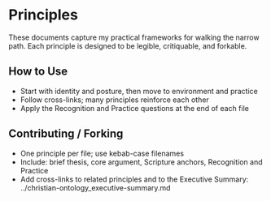 # Principles

These documents capture my practical frameworks for walking the narrow path. Each principle is designed to be legible, critiquable, and forkable.

## How to Use
- Start with identity and posture, then move to environment and practice
- Follow cross-links; many principles reinforce each other
- Apply the Recognition and Practice questions at the end of each file

## Contributing / Forking
- One principle per file; use kebab-case filenames
- Include: brief thesis, core argument, Scripture anchors, Recognition and Practice
- Add cross-links to related principles and to the Executive Summary: ../christian-ontology_executive-summary.md

